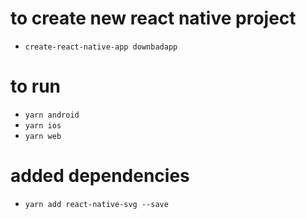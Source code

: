 # to create new react native project
- `create-react-native-app downbadapp`

# to run
- `yarn android`
- `yarn ios`
- `yarn web`

# added dependencies
- `yarn add react-native-svg --save`